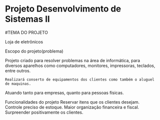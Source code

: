 # Projeto Desenvolvimento de Sistemas II
#TEMA DO PROJETO

  Loja de eletrônicos


Escopo do projeto(problema)

  Projeto criado para resolver problemas na área de informática, para diversos aparelhos como computadores, monitores, impressoras, teclados, entre outros.
  
	Realizará conserto de equipamentos dos clientes como também o aluguel de maquinas.

  Atuando tanto para empresas, quanto para pessoas físicas.

Funcionalidades do projeto
	Reservar itens que os clientes desejam.
  Controle preciso de estoque. 
  Maior organização financeira e fiscal. 
  Surpreender positivamente os clientes. 
